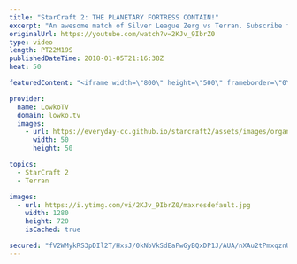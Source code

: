 ```yaml
---
title: "StarCraft 2: THE PLANETARY FORTRESS CONTAIN!"
excerpt: "An awesome match of Silver League Zerg vs Terran. Subscribe for more videos: http://lowko.tv/youtube The Zerg... Mothership? https://goo.gl/BvZU5A  While the ending of this match is a little slow, the early game is awesome. In this match the Terran player decides to focus on a Planetary Fortress contain."
originalUrl: https://youtube.com/watch?v=2KJv_9IbrZ0
type: video
length: PT22M19S
publishedDateTime: 2018-01-05T21:16:38Z
heat: 50

featuredContent: "<iframe width=\"800\" height=\"500\" frameborder=\"0\" src=\"https://www.youtube.com/embed/2KJv_9IbrZ0\" allow=\"accelerometer; autoplay; encrypted-media; gyroscope; picture-in-picture\" allowfullscreen></iframe>"

provider:
  name: LowkoTV
  domain: lowko.tv
  images:
    - url: https://everyday-cc.github.io/starcraft2/assets/images/organizations/lowko.tv-50x50.jpg
      width: 50
      height: 50

topics:
  - StarCraft 2
  - Terran

images:
  - url: https://i.ytimg.com/vi/2KJv_9IbrZ0/maxresdefault.jpg
    width: 1280
    height: 720
    isCached: true

secured: "fV2WMykRS3pDIl2T/HxsJ/0kNbVkSdEaPwGyBQxDP1J/AUA/nXAu2tPmxqznUcD71VIeez00ox31aCmuwIiLyoHYrRnpfZsvdyanEhTCyULUSERieCY1DAXsXndtfvEMJQTx0MfcaTsfIWkLG96ifPFuexV4TsNNEKT+zRSBXW+Axb/R6+sZ8Aavh/sm8mcyx0roRA0hMC+kUUqSWSv1cWSj6zdLhBcj2DskLYPVyop6N3GQa4xbgdrIpmBHCM+BIJ4wtgBp1wcILhe+66nU38J61hK+Q4UhyopfOgBq2BhzTdhEI2DCmDOyDzlgQmNRpcrJeddqMLDzN0yphNhwwsPCQ/6tQbYPFgT3ZGcBB+4Co38FmtrBKBLsMPE7xjAPDMVToy4DeJu93e8/g+fO0JHMJ4zo+EDB3/4qfx15tzOqMKqUJ/IbmrwxoYE0rP13;IfL+pB+KfUUhtxbzxiBaaQ=="
---
```


